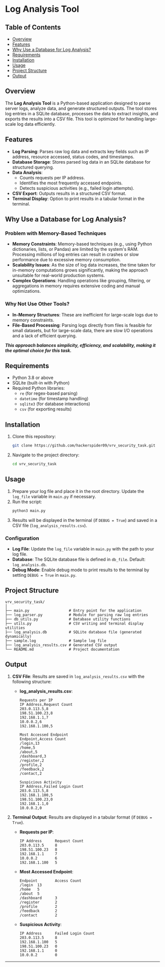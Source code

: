 
# Log Analysis Tool

## Table of Contents
- [Overview](#overview)
- [Features](#features)
- [Why Use a Database for Log Analysis?](#why-use-a-database-for-log-analysis)
- [Requirements](#requirements)
- [Installation](#installation)
- [Usage](#usage)
- [Project Structure](#project-structure)
- [Output](#output)


## Overview
The **Log Analysis Tool** is a Python-based application designed to parse server logs, analyze data, and generate structured outputs. The tool stores log entries in a SQLite database, processes the data to extract insights, and exports the results into a CSV file. This tool is optimized for handling large-scale log data efficiently.



## Features
- **Log Parsing**: Parses raw log data and extracts key fields such as IP address, resource accessed, status codes, and timestamps.
- **Database Storage**: Stores parsed log data in an SQLite database for structured querying.
- **Data Analysis**: 
  - Counts requests per IP address.
  - Identifies the most frequently accessed endpoints.
  - Detects suspicious activities (e.g., failed login attempts).
- **CSV Export**: Outputs results in a structured CSV format.
- **Terminal Display**: Option to print results in a tabular format in the terminal.



## Why Use a Database for Log Analysis?

### Problem with Memory-Based Techniques
- **Memory Constraints**: Memory-based techniques (e.g., using Python dictionaries, lists, or Pandas) are limited by the system's RAM. Processing millions of log entries can result in crashes or slow performance due to excessive memory consumption.
- **Scalability Issues**: As the size of log data increases, the time taken for in-memory computations grows significantly, making the approach unsuitable for real-world production systems.
- **Complex Operations**: Handling operations like grouping, filtering, or aggregations in memory requires extensive coding and manual optimizations.



### Why Not Use Other Tools?
- **In-Memory Structures**: These are inefficient for large-scale logs due to memory constraints.
- **File-Based Processing**: Parsing logs directly from files is feasible for small datasets, but for large-scale data, there are slow I/O operations and a lack of efficient querying.

***This approach balances simplicity, efficiency, and scalability, making it the optimal choice for this task.***


## Requirements
- Python 3.8 or above
- SQLite (built-in with Python)
- Required Python libraries:
  - `re` (for regex-based parsing)
  - `datetime` (for timestamp handling)
  - `sqlite3` (for database interactions)
  - `csv` (for exporting results)

## Installation
1. Clone this repository:
   ```bash
   git clone https://github.com/hackerspider09/vrv_security_task.git
   ```
2. Navigate to the project directory:
   ```bash
   cd vrv_security_task
   ```

## Usage
1. Prepare your log file and place it in the root directory. Update the `log_file` variable in `main.py` if necessary.
2. Run the script:
   ```bash
   python3 main.py
   ```
3. Results will be displayed in the terminal (if `DEBUG = True`) and saved in a CSV file (`log_analysis_results.csv`).

### Configuration
- **Log File**: Update the `log_file` variable in `main.py` with the path to your log file.
- **Database**: The SQLite database file is defined in `db_file`. Default: `log_analysis.db`.
- **Debug Mode**: Enable debug mode to print results to the terminal by setting `DEBUG = True` in `main.py`.

## Project Structure
```
vrv_security_task/
│
├── main.py                  # Entry point for the application
├── log_parser.py            # Module for parsing raw log entries
├── db_utils.py              # Database utility functions
├── utils.py                 # CSV writing and terminal display utilities
├── log_analysis.db          # SQLite database file (generated dynamically)
├── sample.log               # Sample log file
├── log_analysis_results.csv # Generated CSV output
└── README.md                # Project documentation
```

## Output
1. **CSV File**: Results are saved in `log_analysis_results.csv` with the following structure:
    - **log_analysis_results.csv**:
        ```
        Requests per IP
        IP Address,Request Count
        203.0.113.5,8
        198.51.100.23,8
        192.168.1.1,7
        10.0.0.2,6
        192.168.1.100,5

        Most Accessed Endpoint
        Endpoint,Access Count
        /login,13
        /home,5
        /about,5
        /dashboard,3
        /register,2
        /profile,2
        /feedback,2
        /contact,2

        Suspicious Activity
        IP Address,Failed Login Count
        203.0.113.5,8
        192.168.1.100,5
        198.51.100.23,0
        192.168.1.1,0
        10.0.0.2,0
        ```

2. **Terminal Output**: Results are displayed in a tabular format (if `DEBUG = True`).

    - **Requests per IP**:
         ```
        IP Address      Request Count
        203.0.113.5     8
        198.51.100.23   8
        192.168.1.1     7
        10.0.0.2        6
        192.168.1.100   5
        ```
    - **Most Accessed Endpoint**:
        ```
        Endpoint        Access Count
        /login  13
        /home   5
        /about  5
        /dashboard      3
        /register       2
        /profile        2
        /feedback       2
        /contact        2
        ```
    - **Suspicious Activity**:
        ```
        IP Address      Failed Login Count
        203.0.113.5     8
        192.168.1.100   5
        198.51.100.23   0
        192.168.1.1     0
        10.0.0.2        0
        ```

---

